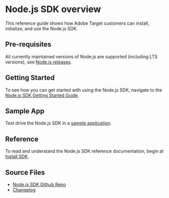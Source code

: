 # Node.js SDK overview

This reference guide shows how Adobe Target customers can install, initialize, and use the Node.js SDK.

## Pre-requisites

All currently maintained versions of Node.js are supported (including LTS versions), see [Node.js releases](https://en.wikipedia.org/wiki/Node.js#Releases).

## Getting Started

To see how you can get started with using the Node.js SDK, navigate to the [Node.js SDK Getting Started Guide](../../sdk-guides/getting-started/node-js.md).

## Sample App

Test drive the Node.js SDK in a [sample application](../../sdk-guides/sample-apps/index.md).

## Reference

To read and understand the Node.js SDK reference documentation, begin at [Install SDK](/install-sdk.md).

## Source Files

* [Node.js SDK Github Repo](https://github.com/adobe/target-nodejs-sdk)
* [Changelog](https://github.com/adobe/target-nodejs-sdk/blob/main/CHANGELOG.md)
​​
​